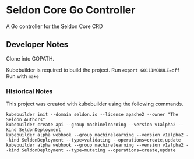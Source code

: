 # Seldon Core Go Controller
A Go controller for the Seldon Core CRD

## Developer Notes

Clone into GOPATH.

Kubebuilder is required to build the project.
Run `export GO111MODULE=off`
Run with `make`

### Historical Notes
This project was created with kubebuilder using the following commands.

```
kubebuilder init --domain seldon.io --license apache2 --owner "The Seldon Authors"
kubebuilder create api --group machinelearning --version v1alpha2 --kind SeldonDeployment
kubebuilder alpha webhook --group machinelearning --version v1alpha2 --kind SeldonDeployment --type=validating --operations=create,update
kubebuilder alpha webhook --group machinelearning --version v1alpha2 --kind SeldonDeployment --type=mutating --operations=create,update
```
